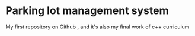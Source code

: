 # Parking lot management system
My first repository on Github , and it's also my final work of c++ curriculum
